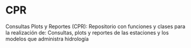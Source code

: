 # CPR
Consultas Plots y Reportes (CPR): Repositorio con funciones y clases para la realización de: Consultas, plots y reportes de las estaciones y los modelos que administra hidrología 
